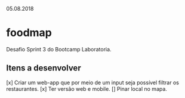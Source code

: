 05.08.2018

# foodmap
Desafio Sprint 3 do Bootcamp Laboratoria.

## Itens a desenvolver
[x] Criar um web-app que por meio de um input seja possível filtrar os restaurantes.
[x] Ter versão web e mobile.
[] Pinar local no mapa. 
